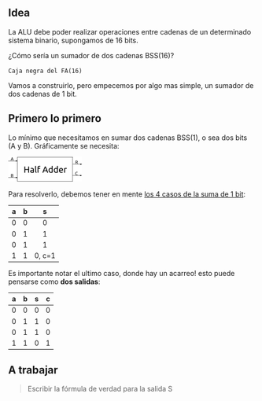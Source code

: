 ## Idea
La ALU debe poder realizar operaciones entre cadenas de un determinado sistema binario, supongamos de 16 bits. 

¿Cómo sería un sumador de dos cadenas BSS(16)?

```
Caja negra del FA(16)
```

Vamos a construirlo, pero empecemos por algo mas simple, un sumador de dos cadenas de 1 bit.

## Primero lo primero

Lo mínimo que necesitamos en sumar dos cadenas BSS(1), o sea dos bits (A y B). Gráficamente se necesita:

![alt text](https://github.com/Orga-UNQ/mumuki-guia-bajo-nivel-logica-digital/blob/master/assets/ha1.png?raw=true "texto")

Para resolverlo, debemos tener en mente [los 4 casos de la suma de 1 bit](http://orga-unq.mumuki.io/exercises/2189-bajo-nivel-sistemas-de-numeracion-aritmetica-binaria-sumando-en-bss1):

|a|b|s|
|:---:|:---:|:---:|
|0| 0 | 0|
|0| 1 | 1|
|0| 1 | 1|
|1| 1 | 0, c=1|


Es importante notar el ultimo caso, donde hay un acarreo! esto puede pensarse como **dos salidas**:


|a| b | s | c
|:---:|:---:|:---:|:---:|
|0| 0 | 0 | 0|
|0| 1 | 1 | 0 |
|0 |1 | 1 | 0|
|1| 1 | 0 | 1|

## A trabajar
> Escribir la fórmula de verdad para la salida S
